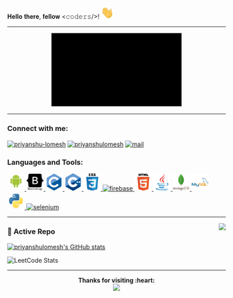 <p> 𝐇𝐞𝐥𝐥𝐨 𝐭𝐡𝐞𝐫𝐞, 𝐟𝐞𝐥𝐥𝐨𝐰 <𝚌𝚘𝚍𝚎𝚛𝚜/>! <img src="https://github.com/priyanshulomesh/priyanshulomesh/blob/main/Hi.gif" width="30px">  </p>        

---
<div align="center" width="50">
<img src="https://github.com/priyanshulomesh/priyanshulomesh/blob/main/intro_github.gif" alt="Welcome!" width="300"/>
</div>

---
<h3 align="left">Connect with me:</h3>
<p align="left">
<a href="https://linkedin.com/in/priyanshu-lomesh" target="blank"><img align="center" src="https://raw.githubusercontent.com/rahuldkjain/github-profile-readme-generator/master/src/images/icons/Social/linked-in-alt.svg" alt="priyanshu-lomesh" height="30" width="40" /></a>
<a href="https://www.leetcode.com/priyanshulomesh" target="blank"><img align="center" src="https://raw.githubusercontent.com/rahuldkjain/github-profile-readme-generator/master/src/images/icons/Social/leet-code.svg" alt="priyanshulomesh" height="30" width="40" /></a>
<a href="mailto:priyanshulomesh@gmail.com"><img align="center" src="https://www.vectorlogo.zone/logos/gmail/gmail-icon.svg" height="30" width="40" alt="mail"></a> 
</p>

<h3 align="left">Languages and Tools:</h3>
<p align="left"> <a href="https://developer.android.com" target="_blank" rel="noreferrer"> <img src="https://raw.githubusercontent.com/devicons/devicon/master/icons/android/android-original-wordmark.svg" alt="android" width="40" height="40"/> </a> <a href="https://getbootstrap.com" target="_blank" rel="noreferrer"> <img src="https://raw.githubusercontent.com/devicons/devicon/master/icons/bootstrap/bootstrap-plain-wordmark.svg" alt="bootstrap" width="40" height="40"/> </a> <a href="https://www.cprogramming.com/" target="_blank" rel="noreferrer"> <img src="https://raw.githubusercontent.com/devicons/devicon/master/icons/c/c-original.svg" alt="c" width="40" height="40"/> </a> <a href="https://www.w3schools.com/cpp/" target="_blank" rel="noreferrer"> <img src="https://raw.githubusercontent.com/devicons/devicon/master/icons/cplusplus/cplusplus-original.svg" alt="cplusplus" width="40" height="40"/> </a> <a href="https://www.w3schools.com/css/" target="_blank" rel="noreferrer"> <img src="https://raw.githubusercontent.com/devicons/devicon/master/icons/css3/css3-original-wordmark.svg" alt="css3" width="40" height="40"/> </a> <a href="https://firebase.google.com/" target="_blank" rel="noreferrer"> <img src="https://www.vectorlogo.zone/logos/firebase/firebase-icon.svg" alt="firebase" width="40" height="40"/> </a> <a href="https://www.w3.org/html/" target="_blank" rel="noreferrer"> <img src="https://raw.githubusercontent.com/devicons/devicon/master/icons/html5/html5-original-wordmark.svg" alt="html5" width="40" height="40"/> </a> <a href="https://www.java.com" target="_blank" rel="noreferrer"> <img src="https://raw.githubusercontent.com/devicons/devicon/master/icons/java/java-original.svg" alt="java" width="40" height="40"/> </a> <a href="https://www.mongodb.com/" target="_blank" rel="noreferrer"> <img src="https://raw.githubusercontent.com/devicons/devicon/master/icons/mongodb/mongodb-original-wordmark.svg" alt="mongodb" width="40" height="40"/> </a> <a href="https://www.mysql.com/" target="_blank" rel="noreferrer"> <img src="https://raw.githubusercontent.com/devicons/devicon/master/icons/mysql/mysql-original-wordmark.svg" alt="mysql" width="40" height="40"/> </a> <a href="https://www.python.org" target="_blank" rel="noreferrer"> <img src="https://raw.githubusercontent.com/devicons/devicon/master/icons/python/python-original.svg" alt="python" width="40" height="40"/> </a> <a href="https://www.selenium.dev" target="_blank" rel="noreferrer"> <img src="https://raw.githubusercontent.com/detain/svg-logos/780f25886640cef088af994181646db2f6b1a3f8/svg/selenium-logo.svg" alt="selenium" width="40" height="40"/> </a> </p>

---
<a href="https://github.com/priyanshulomesh">
  <img align="right" src="https://github-readme-stats.vercel.app/api/top-langs/?username=priyanshulomesh&theme=dark" />
</a>


### 👀 Active Repo
[![priyanshulomesh's GitHub stats](https://github-readme-stats.vercel.app/api/pin/?username=priyanshulomesh&repo=CampusFoodRestaurant&border_radius=10&theme=dark)](https://github.com/priyanshulomesh/CampusFoodRestaurant)

![LeetCode Stats](https://leetcard.jacoblin.cool/priyanshulomesh?theme=dark&font=Noto%20Sans%20Display&ext=contest) 

---
<p align="center"> 
  <b>Thanks for visiting :heart:</b>
  <br>
  <img src="https://profile-counter.glitch.me/priyanshulomesh/count.svg" />
</p>
